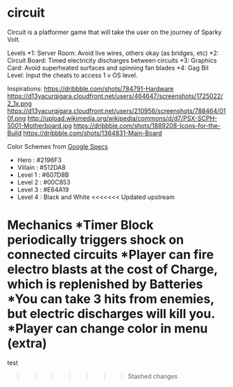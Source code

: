 # circuit


Circuit is a platformer game that will take the user on the journey of Sparky Volt.

Levels
*1: Server Room: Avoid live wires, others okay (as bridges, etc)
*2: Circuit Board: Timed electricity discharges between circuits
*3: Graphics Card: Avoid superheated surfaces and spinning fan blades
*4: Gag Bit Level: Input the cheats to access 1 v OS level.

Inspirations:
https://dribbble.com/shots/784791-Hardware
https://d13yacurqjgara.cloudfront.net/users/464647/screenshots/1725022/2_1x.png
https://d13yacurqjgara.cloudfront.net/users/210956/screenshots/788464/010f.png
http://upload.wikimedia.org/wikipedia/commons/d/d7/PSX-SCPH-5001-Motherboard.jpg
https://dribbble.com/shots/1889208-Icons-for-the-Build
https://dribbble.com/shots/1364831-Main-Board

Color Schemes from [Google Specs](http://www.google.com/design/spec/style/color.html#color-color-palette)
* Hero : #2196F3
* Villain : #512DA8
* Level 1 : #607D8B
* Level 2 : #00C853
* Level 3 : #E64A19
* Level 4 : Black and White
<<<<<<< Updated upstream

Mechanics
*Timer Block periodically triggers shock on connected circuits
*Player can fire electro blasts at the cost of Charge, which is replenished by Batteries
*You can take 3 hits from enemies, but electric discharges will kill you.
*Player can change color in menu (extra)
=======
test
>>>>>>> Stashed changes
